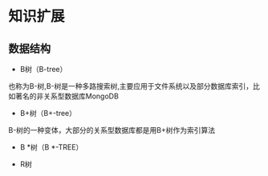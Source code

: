 # 知识扩展
## 数据结构
* B树（B-tree）

也称为B-树,B-树是一种多路搜索树,主要应用于文件系统以及部分数据库索引，比如著名的非关系型数据库MongoDB
* B+树（B+-tree）

B-树的一种变体，大部分的关系型数据库都是用B+树作为索引算法
* B *树（B *-TREE）

* R树 